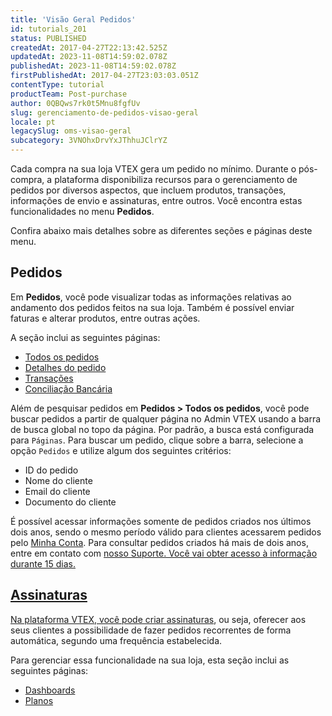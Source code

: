 ```yaml
---
title: 'Visão Geral Pedidos'
id: tutorials_201
status: PUBLISHED
createdAt: 2017-04-27T22:13:42.525Z
updatedAt: 2023-11-08T14:59:02.078Z
publishedAt: 2023-11-08T14:59:02.078Z
firstPublishedAt: 2017-04-27T23:03:03.051Z
contentType: tutorial
productTeam: Post-purchase
author: 0QBQws7rk0t5Mnu8fgfUv
slug: gerenciamento-de-pedidos-visao-geral
locale: pt
legacySlug: oms-visao-geral
subcategory: 3VNOhxDrvYxJThhuJClrYZ
---
```


Cada compra na sua loja VTEX gera um pedido no mínimo. Durante o pós-compra, a plataforma disponibiliza recursos para o gerenciamento de pedidos por diversos aspectos, que incluem produtos, transações, informações de envio e assinaturas, entre outros. Você encontra estas funcionalidades no menu **Pedidos**.

Confira abaixo mais detalhes sobre as diferentes seções e páginas deste menu.

## Pedidos

Em **Pedidos**, você pode visualizar todas as informações relativas ao andamento dos pedidos feitos na sua loja. Também é possível enviar faturas e alterar produtos, entre outras ações. 

A seção inclui as seguintes páginas:
- [Todos os pedidos](https://help.vtex.com/pt/v4/docs/todos-os-pedidos--6JHeydzIft46VY7JTEpbJT)    
- [Detalhes do pedido](https://help.vtex.com/pt/tutorial/pagina-de-detalhes-do-pedido--2Y75n54Cc9VizrlG1N6ZNl)  
- [Transações](https://help.vtex.com/pt/tutorial/how-to-view-transactions-on-pci-gateway--tutorials_461) 
- [Conciliação Bancária](https://help.vtex.com/pt/tutorial/bank-reconciliations--tutorials_453) 

Além de pesquisar pedidos em **Pedidos > Todos os pedidos**, você pode buscar pedidos a partir de qualquer página no Admin VTEX usando a barra de busca global no topo da página. Por padrão, a busca está configurada para `Páginas`. Para buscar um pedido, clique sobre a barra, selecione a opção `Pedidos` e utilize algum dos seguintes critérios:

- ID do pedido
- Nome do cliente
- Email do cliente
- Documento do cliente 

<div class = "alert alert-info">
É possível acessar informações somente de pedidos criados nos últimos dois anos, sendo o mesmo período válido para clientes acessarem pedidos pelo <a href="https://help.vtex.com/pt/tutorial/how-my-account-works--2BQ3GiqhqGJTXsWVuio3Xh">Minha Conta</a>. Para consultar pedidos criados há mais de dois anos, entre em contato com <a href="https://support.vtex.com/hc/pt-br/requests">nosso Suporte</s>. Você vai obter acesso à informação durante 15 dias.
</div>

## Assinaturas

Na plataforma VTEX, você pode criar [assinaturas](https://help.vtex.com/pt/tutorial/how-subscriptions-work--frequentlyAskedQuestions_4453#), ou seja, oferecer aos seus clientes a possibilidade de fazer pedidos recorrentes de forma automática, segundo uma frequência estabelecida.

Para gerenciar essa funcionalidade na sua loja, esta seção inclui as seguintes páginas:

- [Dashboards](https://help.vtex.com/pt/tutorial/how-to-manage-subscriptions--6Jk50FPbv6iuz1OsFypv8x)  
- [Planos](https://help.vtex.com/pt/tutorial/subscription-plans-beta--5kczKRqHEsrs1tYtRcY8wR)  

